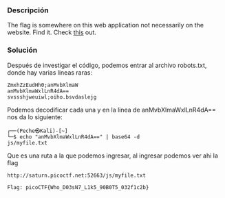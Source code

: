 ### Descripción 
The flag is somewhere on this web application not necessarily on the website. Find it. Check [this](http://saturn.picoctf.net:52663/) out.
### Solución
Después de investigar el código, podemos entrar al archivo robots.txt, donde hay varias lineas raras:
```
ZmxhZzEudHh0;anMvbXlmaW
anMvbXlmaWxlLnR4dA==
svssshjweuiwl;oiho.bsvdaslejg
```
Podemos decodificar cada una y en la linea de anMvbXlmaWxlLnR4dA== nos da lo siguiente:
```
┌──(Peche㉿Kali)-[~]
└─$ echo "anMvbXlmaWxlLnR4dA==" | base64 -d                                          
js/myfile.txt                    
```
Que es una ruta a la que podemos ingresar, al ingresar podemos ver ahi la flag
```
http://saturn.picoctf.net:52663/js/myfile.txt

Flag: picoCTF{Who_D03sN7_L1k5_90B0T5_032f1c2b}
```